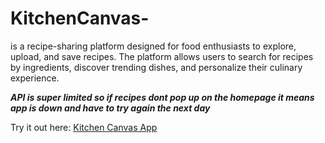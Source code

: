 # KitchenCanvas-
is a recipe-sharing platform designed for food enthusiasts to explore, upload, and save recipes. The platform allows users to search for recipes by ingredients, discover trending dishes, and personalize their culinary experience.





***API is super limited so if recipes dont pop up on the homepage it means app is down and have to try again the next day***






Try it out here: [Kitchen Canvas App](kitchen-canvas-one.vercel.app)
